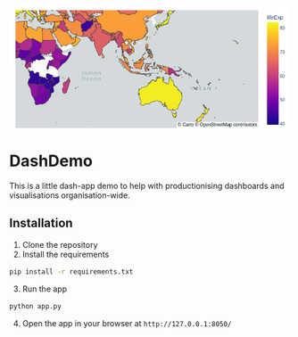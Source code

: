 ![](data/plot.png)
# DashDemo
This is a little dash-app demo to help with productionising dashboards and visualisations organisation-wide.

## Installation
1. Clone the repository
2. Install the requirements

```bash
pip install -r requirements.txt
```
3. Run the app

```bash
python app.py
```
4. Open the app in your browser at `http://127.0.0.1:8050/`

